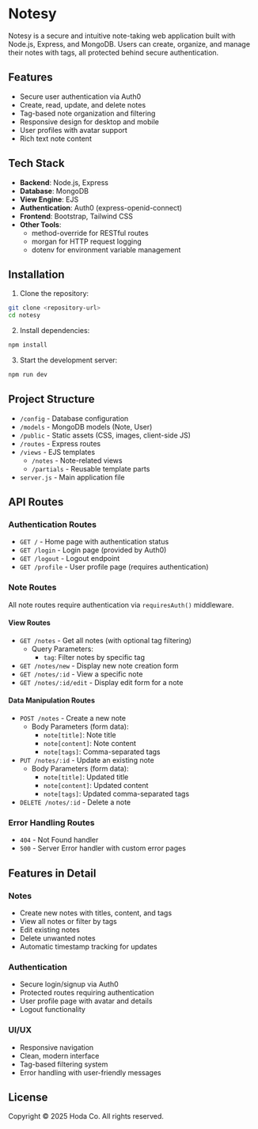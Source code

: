 # Notesy

Notesy is a secure and intuitive note-taking web application built with Node.js, Express, and MongoDB. Users can create, organize, and manage their notes with tags, all protected behind secure authentication.

## Features

- Secure user authentication via Auth0
- Create, read, update, and delete notes
- Tag-based note organization and filtering
- Responsive design for desktop and mobile
- User profiles with avatar support
- Rich text note content

## Tech Stack

- **Backend**: Node.js, Express
- **Database**: MongoDB
- **View Engine**: EJS
- **Authentication**: Auth0 (express-openid-connect)
- **Frontend**: Bootstrap, Tailwind CSS
- **Other Tools**: 
  - method-override for RESTful routes
  - morgan for HTTP request logging
  - dotenv for environment variable management

## Installation

1. Clone the repository:
```bash
git clone <repository-url>
cd notesy
```

2. Install dependencies:
```bash
npm install
```

3. Start the development server:
```bash
npm run dev
```

## Project Structure

- `/config` - Database configuration
- `/models` - MongoDB models (Note, User)
- `/public` - Static assets (CSS, images, client-side JS)
- `/routes` - Express routes
- `/views` - EJS templates
  - `/notes` - Note-related views
  - `/partials` - Reusable template parts
- `server.js` - Main application file

## API Routes

### Authentication Routes
- `GET /` - Home page with authentication status
- `GET /login` - Login page (provided by Auth0)
- `GET /logout` - Logout endpoint
- `GET /profile` - User profile page (requires authentication)

### Note Routes
All note routes require authentication via `requiresAuth()` middleware.

#### View Routes
- `GET /notes` - Get all notes (with optional tag filtering)
  - Query Parameters:
    - `tag`: Filter notes by specific tag
- `GET /notes/new` - Display new note creation form
- `GET /notes/:id` - View a specific note
- `GET /notes/:id/edit` - Display edit form for a note

#### Data Manipulation Routes
- `POST /notes` - Create a new note
  - Body Parameters (form data):
    - `note[title]`: Note title
    - `note[content]`: Note content
    - `note[tags]`: Comma-separated tags
- `PUT /notes/:id` - Update an existing note
  - Body Parameters (form data):
    - `note[title]`: Updated title
    - `note[content]`: Updated content
    - `note[tags]`: Updated comma-separated tags
- `DELETE /notes/:id` - Delete a note

### Error Handling Routes
- `404` - Not Found handler
- `500` - Server Error handler with custom error pages

## Features in Detail

### Notes
- Create new notes with titles, content, and tags
- View all notes or filter by tags
- Edit existing notes
- Delete unwanted notes
- Automatic timestamp tracking for updates

### Authentication
- Secure login/signup via Auth0
- Protected routes requiring authentication
- User profile page with avatar and details
- Logout functionality

### UI/UX
- Responsive navigation
- Clean, modern interface
- Tag-based filtering system
- Error handling with user-friendly messages

## License

Copyright © 2025 Hoda Co. All rights reserved.